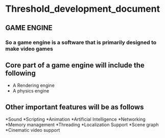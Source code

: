# Threshold_development_document 

## GAME ENGINE 

### So a game engine is a software that is primarily designed to make video games

## Core part of a game engine will include the following ##

* A Rendering engine
* A physics engine

## Other important features will be as follows

*Sound
*Scripting
*Animation
*Artificial Intelligence
*Networking
*Memory management
*Threading
*Localization Support
*Scene graph
*Cinematic video support
